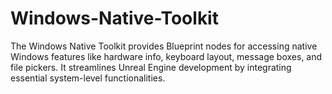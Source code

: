 # Windows-Native-Toolkit
The Windows Native Toolkit provides Blueprint nodes for accessing native Windows features like hardware info, keyboard layout, message boxes, and file pickers. It streamlines Unreal Engine development by integrating essential system-level functionalities.
